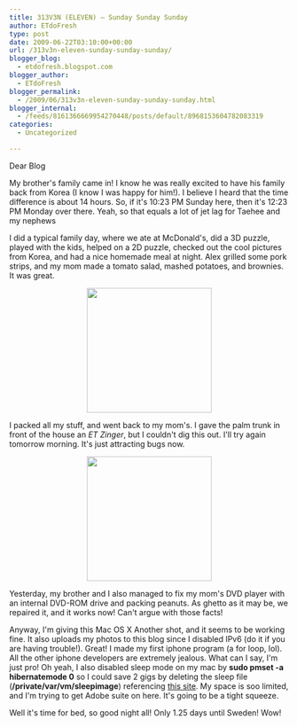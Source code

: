 ```yaml
---
title: 313V3N (ELEVEN) – Sunday Sunday Sunday
author: ETdoFresh
type: post
date: 2009-06-22T03:10:00+00:00
url: /313v3n-eleven-sunday-sunday-sunday/
blogger_blog:
  - etdofresh.blogspot.com
blogger_author:
  - ETdoFresh
blogger_permalink:
  - /2009/06/313v3n-eleven-sunday-sunday-sunday.html
blogger_internal:
  - /feeds/8161366669954270448/posts/default/8968153604782083319
categories:
  - Uncategorized

---
```

Dear Blog

My brother's family came in! I know he was really excited to have his family back from Korea (I know I was happy for him!). I believe I heard that the time difference is about 14 hours. So, if it's 10:23 PM Sunday here, then it's 12:23 PM Monday over there. Yeah, so that equals a lot of jet lag for Taehee and my nephews

I did a typical family day, where we ate at McDonald's, did a 3D puzzle, played with the kids, helped on a 2D puzzle, checked out the cool pictures from Korea, and had a nice homemade meal at night. Alex grilled some pork strips, and my mom made a tomato salad, mashed potatoes, and brownies. It was great.

<p align="center">
  <a href="http://lh3.ggpht.com/_yEPuIWl8ybE/Sj78NnGyR-I/AAAAAAAAALw/DFBsrGDJnA0/s1600/S6301633.JPG"><img src="http://lh3.ggpht.com/_yEPuIWl8ybE/Sj78NnGyR-I/AAAAAAAAALw/DFBsrGDJnA0/s288/S6301633.JPG" width="225" /></a>
</p>

I packed all my stuff, and went back to my mom's. I gave the palm trunk in front of the house an _ET Zinger_, but I couldn't dig this out. I'll try again tomorrow morning. It's just attracting bugs now.

<p align="center">
  <a href="http://lh4.ggpht.com/_yEPuIWl8ybE/Sj78OPhhU1I/AAAAAAAAAL4/C7aTnGrEj3Q/s1600/S6301638.JPG"><img src="http://lh4.ggpht.com/_yEPuIWl8ybE/Sj78OPhhU1I/AAAAAAAAAL4/C7aTnGrEj3Q/s288/S6301638.JPG" width="225" /></a>
</p>

Yesterday, my brother and I also managed to fix my mom's DVD player with an internal DVD-ROM drive and packing peanuts. As ghetto as it may be, we repaired it, and it works now! Can't argue with those facts!

Anyway, I'm giving this Mac OS X Another shot, and it seems to be working fine. It also uploads my photos to this blog since I disabled IPv6 (do it if you are having trouble!). Great! I made my first iphone program (a for loop, lol). All the other iphone developers are extremely jealous. What can I say, I'm just pro! Oh yeah, I also disabled sleep mode on my mac by **sudo pmset -a hibernatemode 0** so I could save 2 gigs by deleting the sleep file (**/private/var/vm/sleepimage**) referencing [this site][1]. My space is soo limited, and I'm trying to get Adobe suite on here. It's going to be a tight squeeze.

Well it's time for bed, so good night all! Only 1.25 days until Sweden! Wow!

 [1]: http://www.macosxhints.com/article.php?story=20070302210328928